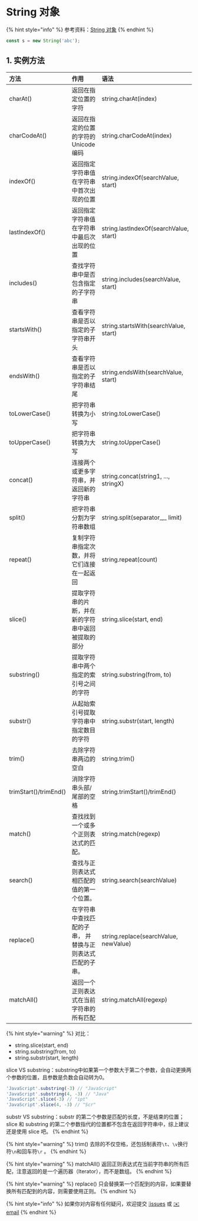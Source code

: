 # String 对象

{% hint style="info" %}
参考资料：[String 对象](https://wangdoc.com/javascript/stdlib/string.html)
{% endhint %}

```javascript
const s = new String('abc');
```

## 1. 实例方法

| 方法 | 作用 | 语法 |
| :--- | :--- | :--- |
| charAt\(\) | 返回在指定位置的字符 | string.charAt\(index\) |
| charCodeAt\(\) | 返回在指定的位置的字符的 Unicode 编码 | string.charCodeAt\(index\) |
| indexOf\(\) | 返回指定字符串值在字符串中首次出现的位置 | string.indexOf\(searchValue, start\) |
| lastIndexOf\(\) | 返回指定字符串值在字符串中最后次出现的位置 | string.lastIndexOf\(searchValue, start\) |
| includes\(\) | 查找字符串中是否包含指定的子字符串 | string.includes\(searchValue, start\) |
| startsWith\(\) | 查看字符串是否以指定的子字符串开头 | string.startsWith\(searchValue, start\) |
| endsWith\(\) | 查看字符串是否以指定的子字符串结尾 | string.endsWith\(searchValue, start\) |
| toLowerCase\(\) | 把字符串转换为小写 | string.toLowerCase\(\) |
| toUpperCase\(\) | 把字符串转换为大写 | string.toUpperCase\(\) |
| concat\(\) | 连接两个或更多字符串，并返回新的字符串 | string.concat\(string1, ..., stringX\) |
| split\(\) | 把字符串分割为字符串数组 | string.split\(separator_,_ limit\) |
| repeat\(\) | 复制字符串指定次数，并将它们连接在一起返回 | string.repeat\(count\) |
| slice\(\) | 提取字符串的片断，并在新的字符串中返回被提取的部分 | string.slice\(start, end\) |
| substring\(\) | 提取字符串中两个指定的索引号之间的字符 | string.substring\(from, to\) |
| substr\(\) | 从起始索引号提取字符串中指定数目的字符 | string.substr\(start, length\) |
| trim\(\) | 去除字符串两边的空白 | string.trim\(\) |
| trimStart\(\)/trimEnd\(\) | 消除字符串头部/尾部的空格 | string.trimStart\(\)/trimEnd\(\) |
| match\(\) | 查找找到一个或多个正则表达式的匹配。 | string.match\(regexp\) |
| search\(\) | 查找与正则表达式相匹配的值的第一个位置。 | string.search\(searchValue\) |
| replace\(\) | 在字符串中查找匹配的子串， 并替换与正则表达式匹配的子串。 | string.replace\(searchValue, newValue\) |
| matchAll\(\) | 返回一个正则表达式在当前字符串的所有匹配 | string.matchAll\(regexp\) |

{% hint style="warning" %}
对比：

* string.slice\(start, end\)
* string.substring\(from, to\)
* string.substr\(start, length\)

slice VS substring：substring中如果第一个参数大于第二个参数，会自动更换两个参数的位置，且参数是负数会自动转为0。

```javascript
'JavaScript'.substring(-3) // "JavaScript"
'JavaScript'.substring(4, -3) // "Java"
'JavaScript'.slice(-3) // "ipt"
'JavaScript'.slice(4, -3) // "Scr"
```

substr VS substring：substr 的第二个参数是匹配的长度，不是结束的位置；slice 和 substring 的第二个参数指代的位置都不包含在返回字符串中，综上建议还是使用 slice 吧。
{% endhint %}

{% hint style="warning" %}
trim\(\) 去除的不仅空格，还包括制表符`\t`、`\v`换行符`\n`和回车符`\r` 。
{% endhint %}

{% hint style="warning" %}
matchAll\(\) 返回正则表达式在当前字符串的所有匹配，注意返回的是一个遍历器（Iterator），而不是数组。
{% endhint %}

{% hint style="warning" %}
replace\(\) 只会替换第一个匹配到的内容，如果要替换所有匹配到的内容，则需要使用正则。
{% endhint %}

{% hint style="info" %}
如果你对内容有任何疑问，欢迎提交 [❕issues](https://github.com/MrEnvision/Front-end_learning_notes/issues) 或 [ ✉️ email](mailto:EnvisionShen@gmail.com)
{% endhint %}

